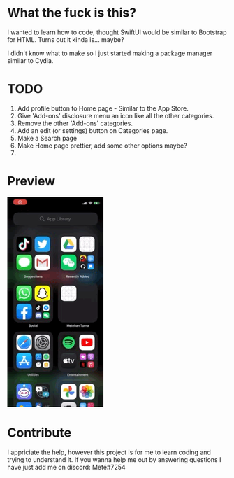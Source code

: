 # What the fuck is this?
I wanted to learn how to code, thought SwiftUI would be similar to Bootstrap for HTML. Turns out it kinda is... maybe?

I didn't know what to make so I just started making a package manager similar to Cydia.

# TODO
1. Add profile button to Home page - Similar to the App Store.
2. Give 'Add-ons' disclosure menu an icon like all the other categories.
3. Remove the other 'Add-ons' categories.
4. Add an edit (or settings) button on Categories page.
5. Make a Search page
6. Make Home page prettier, add some other options maybe?
7. 

# Preview

![First Version](https://github.com/byturna/swiftui-debuut/blob/main/Image.GIF)

# Contribute
I appriciate the help, however this project is for me to learn coding and trying to understand it. If you wanna help me out by answering questions I have just add me on discord: Meté#7254
